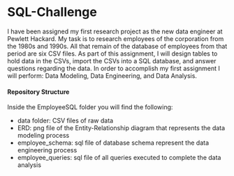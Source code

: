 # SQL-Challenge

I have been assigned my first research project as the new data engineer at Pewlett Hackard. My task is to research employees of the corporation from the 1980s and 1990s. All that remain of the database of employees from that period are six CSV files. As part of this assignment, I will design tables to hold data in the CSVs, import the CSVs into a SQL database, and answer questions regarding the data. In order to accomplish my first assignment I will perform: Data Modeling, Data Engineering, and Data Analysis. 


#### Repository Structure
Inside the EmployeeSQL folder you will find the following:
- data folder: CSV files of raw data
- ERD: png file of the Entity-Relationship diagram that represents the data modeling process
- employee_schema: sql file of database schema represent the data engineering process
- employee_queries: sql file of all queries executed to complete the data analysis
